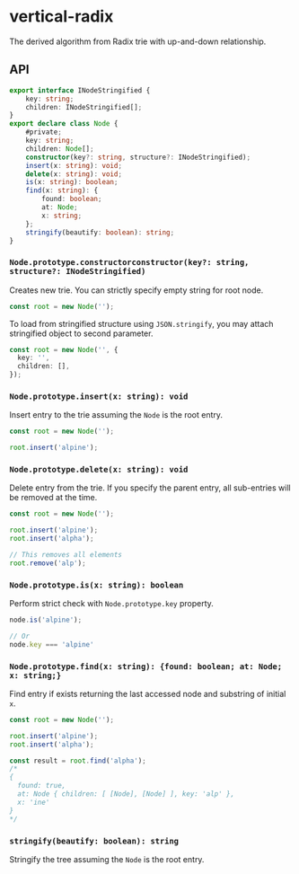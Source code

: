 # vertical-radix

The derived algorithm from Radix trie with up-and-down relationship.

## API

```typescript
export interface INodeStringified {
    key: string;
    children: INodeStringified[];
}
export declare class Node {
    #private;
    key: string;
    children: Node[];
    constructor(key?: string, structure?: INodeStringified);
    insert(x: string): void;
    delete(x: string): void;
    is(x: string): boolean;
    find(x: string): {
        found: boolean;
        at: Node;
        x: string;
    };
    stringify(beautify: boolean): string;
}
```

### `Node.prototype.constructorconstructor(key?: string, structure?: INodeStringified)`

Creates new trie. You can strictly specify empty string for root node.

```typescript
const root = new Node('');
```

To load from stringified structure using `JSON.stringify`, you may attach stringified object to second parameter.

```typescript
const root = new Node('', {
  key: '',
  children: [],
});
```

### `Node.prototype.insert(x: string): void`

Insert entry to the trie assuming the `Node` is the root entry.

```typescript
const root = new Node('');

root.insert('alpine');
```

### `Node.prototype.delete(x: string): void`

Delete entry from the trie. If you specify the parent entry, all sub-entries will be removed at the time.

```typescript
const root = new Node('');

root.insert('alpine');
root.insert('alpha');

// This removes all elements
root.remove('alp');
```

### `Node.prototype.is(x: string): boolean`

Perform strict check with `Node.prototype.key` property.

```typescript
node.is('alpine');

// Or
node.key === 'alpine'
```

### `Node.prototype.find(x: string): {found: boolean; at: Node; x: string;}`

Find entry if exists returning the last accessed node and substring of initial `x`.

```typescript
const root = new Node('');

root.insert('alpine');
root.insert('alpha');

const result = root.find('alpha');
/*
{
  found: true,
  at: Node { children: [ [Node], [Node] ], key: 'alp' },
  x: 'ine'
}
*/
```

### `stringify(beautify: boolean): string`

Stringify the tree assuming the `Node` is the root entry.
